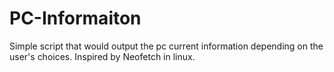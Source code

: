 # PC-Informaiton
Simple script that would output the pc current information depending on the user's choices. Inspired by Neofetch in linux. 
